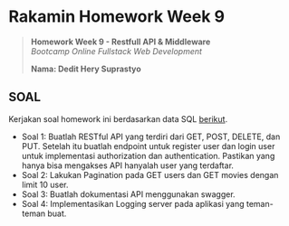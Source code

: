 # Rakamin Homework Week 9

> **Homework Week 9 - Restfull API & Middleware**<br>
> *Bootcamp Online Fullstack Web Development*
>
> **Nama: Dedit Hery Suprastyo**

## SOAL

Kerjakan soal homework ini berdasarkan data SQL [berikut](https://github.com/fathy17/dokumen-pembanding-2/blob/master/movies-database.sql).
- Soal 1: Buatlah RESTful API yang terdiri dari GET, POST, DELETE, dan PUT. Setelah itu buatlah
endpoint untuk register user dan login user untuk implementasi authorization dan
authentication. Pastikan yang hanya bisa mengakses API hanyalah user yang terdaftar.
- Soal 2: Lakukan Pagination pada GET users dan GET movies dengan limit 10 user.
- Soal 3: Buatlah dokumentasi API menggunakan swagger.
- Soal 4: Implementasikan Logging server pada aplikasi yang teman-teman buat.